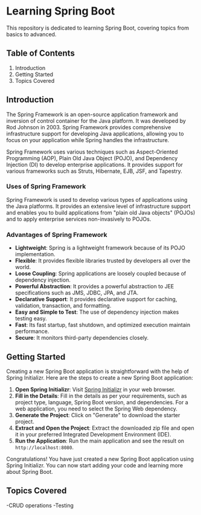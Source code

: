 # Learning Spring Boot
This repository is dedicated to learning Spring Boot, covering topics from basics to advanced.

## Table of Contents
1. Introduction
2. Getting Started
3. Topics Covered

## Introduction
The Spring Framework is an open-source application framework and inversion of control container for the Java platform. It was developed by Rod Johnson in 2003. Spring Framework provides comprehensive infrastructure support for developing Java applications, allowing you to focus on your application while Spring handles the infrastructure.

Spring Framework uses various techniques such as Aspect-Oriented Programming (AOP), Plain Old Java Object (POJO), and Dependency Injection (DI) to develop enterprise applications. It provides support for various frameworks such as Struts, Hibernate, EJB, JSF, and Tapestry.

### Uses of Spring Framework

Spring Framework is used to develop various types of applications using the Java platforms. It provides an extensive level of infrastructure support and enables you to build applications from "plain old Java objects" (POJOs) and to apply enterprise services non-invasively to POJOs.

### Advantages of Spring Framework

- **Lightweight**: Spring is a lightweight framework because of its POJO implementation.
- **Flexible**: It provides flexible libraries trusted by developers all over the world.
- **Loose Coupling**: Spring applications are loosely coupled because of dependency injection.
- **Powerful Abstraction**: It provides a powerful abstraction to JEE specifications such as JMS, JDBC, JPA, and JTA.
- **Declarative Support**: It provides declarative support for caching, validation, transaction, and formatting.
- **Easy and Simple to Test**: The use of dependency injection makes testing easy.
- **Fast**: Its fast startup, fast shutdown, and optimized execution maintain performance.
- **Secure**: It monitors third-party dependencies closely.

## Getting Started

Creating a new Spring Boot application is straightforward with the help of Spring Initializr. Here are the steps to create a new Spring Boot application:

1. **Open Spring Initializr**: Visit [Spring Initializr](https://start.spring.io/) in your web browser.
2. **Fill in the Details**: Fill in the details as per your requirements, such as project type, language, Spring Boot version, and dependencies. For a web application, you need to select the Spring Web dependency.
3. **Generate the Project**: Click on "Generate" to download the starter project.
4. **Extract and Open the Project**: Extract the downloaded zip file and open it in your preferred Integrated Development Environment (IDE).
5. **Run the Application**: Run the main application and see the result on `http://localhost:8080`.

Congratulations! You have just created a new Spring Boot application using Spring Initializr. You can now start adding your code and learning more about Spring Boot.

## Topics Covered

-CRUD operations
-Testing
